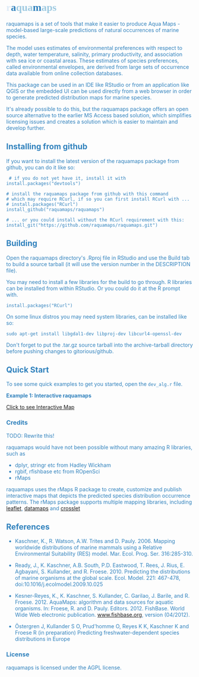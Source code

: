 <link href='http://fonts.googleapis.com/css?family=IM+Fell+Double+Pica+SC' rel='stylesheet' type='text/css'>

<h1 style="font-family:'IM Fell Double Pica SC', serif;">
  <font color="#deebf7">r</font><font color="#3182bd">a</font><font color="#9ecae1">qua</font><font color="#3182bd">m<font color="#9ecae1">aps</font>
</h1>

raquamaps is a set of tools that make it easier to produce Aqua Maps - model-based large-scale predictions of natural occurrences of marine species.

The model uses estimates of environmental preferences with respect to depth, water temperature, salinity, primary productivity, and association with sea ice or coastal areas. These estimates of species preferences, called environmental envelopes, are derived from large sets of occurrence data available from online collection databases.

This package can be used in an IDE like RStudio or from an application like QGIS or the embedded UI can be used directly from a web browser in order to generate predicted distribution maps for marine species.

It's already possible to do this, but the raquamaps package offers an open source alternative to the earlier MS Access based solution, which simplifies licensing issues and creates a solution which is easier to maintain and develop further.


## Installing from github

If you want to install the latest version of the raquamaps package from github, you can do it like so:

```console
 # if you do not yet have it, install it with
install.packages("devtools") 

# install the raquamaps package from github with this command
# which may require RCurl, if so you can first install RCurl with ...
# install.packages("RCurl")
install_github("raquamaps/raquamaps")  

# ... or you could install without the RCurl requirement with this:
install_git("https://github.com/raquamaps/raquamaps.git")
```

## Building

Open the raquamaps directory's .Rproj file in RStudio and use the Build tab to build a source tarball (it will use the version number in the DESCRIPTION file). 

You may need to install a few libraries for the build to go through. R libraries can be installed from within RStudio. Or you could do it at the R prompt with.

```console
install.packages("RCurl")  
```

On some linux distros you may need system libraries, can be installed like so:

```console
sudo apt-get install libgdal1-dev libproj-dev libcurl4-openssl-dev
```

Don't forget to put the .tar.gz source tarball into the archive-tarball directory before pushing changes to gitorious/github.


## Quick Start

To see some quick examples to get you started, open the `dev_alg.r` file.

__Example 1: Interactive raquamaps__

[Click to see Interactive Map](https://raquamaps.github.io/demo)

### Credits

TODO: Rewrite this!

raquamaps would have not been possible without many amazing R libraries, such as

* dplyr, stringr etc from Hadley Wickham
* rgbif, rfishbase etc from ROpenSci
* rMaps

raquamaps uses the rMaps R package to create, customize and publish interactive maps that depicts the predicted species distribution occurrence patterns. The rMaps package supports multiple mapping libraries, including [leaflet](http://leafletjs.com), [datamaps](http://datamaps.github.io) and [crosslet](http://sztanko.github.io/crosslet/)

## References

* Kaschner, K., R. Watson, A.W. Trites and D. Pauly. 2006. Mapping worldwide distributions of marine mammals using a Relative Environmental Suitability (RES) model. Mar. Ecol. Prog. Ser. 316:285-310.

* Ready, J., K. Kaschner, A.B. South, P.D. Eastwood, T. Rees, J. Rius, E. Agbayani, S. Kullander, and R. Froese. 2010. Predicting the distributions of marine organisms at the global scale. Ecol. Model. 221: 467-478, doi:10.1016/j.ecolmodel.2009.10.025

* Kesner-Reyes, K., K. Kaschner, S. Kullander, C. Garilao, J. Barile, and R. Froese. 2012. AquaMaps: algorithm and data sources for aquatic organisms. In: Froese, R. and D. Pauly. Editors. 2012. FishBase. World Wide Web electronic publication. www.fishbase.org, version (04/2012).

* Östergren J, Kullander S O, Prud'homme O, Reyes K K, Kaschner K and Froese R (in preparation) Predicting freshwater-dependent species distributions in Europe

### License

raquamaps is licensed under the AGPL license.
